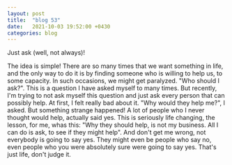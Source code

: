 ```yaml
---
layout: post
title:  "blog 53"
date:   2021-10-03 19:52:00 +0430
categories: blog
---
```


Just ask (well, not always)!

The idea is simple!
There are so many times that we want something in life, and the only way to do it is by finding someone who is willing to help us, to some capacity.
In such occasions, we might get paralyzed. "Who should I ask?". This is a question I have asked myself to many times. But recently, I'm trying to not ask myself this question and just ask every person that can possibly help. At first, I felt really bad about it. "Why would they help me?", I asked. But something strange happened! A lot of people who I never thought would help, actually said yes. This is seriously life changing, the lesson, for me, whas this:
"Why they should help, is not my business. All I can do is ask, to see if they might help".
And don't get me wrong, not everybody is going to say yes. They might even be people who say no, even people who you were absolutely sure were going to say yes. That's just life, don't judge it.
